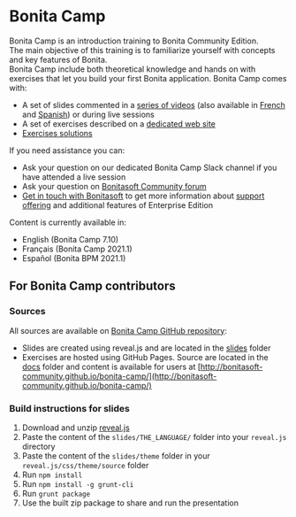 # Bonita Camp

Bonita Camp is an introduction training to Bonita Community Edition.  
The main objective of this training is to familiarize yourself with concepts and key features of Bonita.  
Bonita Camp include both theoretical knowledge and hands on with exercises that let you build your first Bonita application.
Bonita Camp comes with:

- A set of slides commented in a [series of videos](https://www.youtube.com/playlist?list=PLvvoQatxaHOMHRiP7hFayNXTJNdxIEiYp) (also available in [French](https://www.youtube.com/playlist?list=PLvvoQatxaHOPSATzZe-zPh-LrSNGfpQEf) and [Spanish](https://www.youtube.com/playlist?list=PLvvoQatxaHOOgWEMHZjk5rjc9qsCnh7bi)) or during live sessions
- A set of exercises described on a [dedicated web site](http://bonitasoft-community.github.io/bonita-camp/)
- [Exercises solutions](https://github.com/Bonitasoft-Community/bonita-camp/releases/latest)

If you need assistance you can:

- Ask your question on our dedicated Bonita Camp Slack channel if you have attended a live session
- Ask your question on [Bonitasoft Community forum](https://community.bonitasoft.com/questions-and-answers)
- [Get in touch with Bonitasoft](https://www.bonitasoft.com/contact-us) to get more information about [support offering](https://www.bonitasoft.com/support) and additional features of Enterprise Edition

Content is currently available in:
- English (Bonita Camp 7.10)
- Français (Bonita Camp 2021.1)
- Español (Bonita BPM 2021.1)


## For Bonita Camp contributors

### Sources

All sources are available on [Bonita Camp GitHub repository](https://github.com/Bonitasoft-Community/bonita-camp/):

- Slides are created using reveal.js and are located in the [slides](https://github.com/Bonitasoft-Community/bonita-camp/tree/master/slides) folder
- Exercises are hosted using GitHub Pages. Source are located in the [docs](https://github.com/Bonitasoft-Community/bonita-camp/tree/master/docs) folder and content is available for users at [http://bonitasoft-community.github.io/bonita-camp/](http://bonitasoft-community.github.io/bonita-camp/)

### Build instructions for slides

1. Download and unzip [reveal.js](https://github.com/hakimel/reveal.js/archive/master.zip)
1. Paste the content of the `slides/THE_LANGUAGE/` folder into your `reveal.js` directory
1. Paste the content of the `slides/theme` folder in your `reveal.js/css/theme/source` folder
1. Run `npm install`
1. Run `npm install -g grunt-cli`
1. Run `grunt package`
1. Use the built zip package to share and run the presentation

